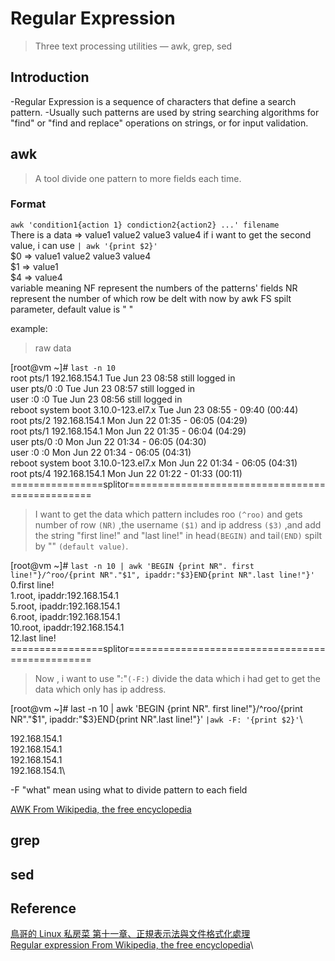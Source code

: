 # Regular Expression
> Three text processing utilities — awk, grep, sed

## Introduction
-Regular Expression is a sequence of characters that define a search pattern.
-Usually such patterns are used by string searching algorithms for "find" or "find and replace" operations on strings, or for input validation.

## awk
> A tool divide one pattern to more fields each time.
### Format
`awk 'condition1{action 1} condiction2{action2} ...' filename`  
There is a data => value1 value2 value3 value4
if i want to get the second value, i can use `| awk '{print $2}'`\
$0 =>  value1 value2 value3 value4\
$1 => value1\
$4 => value4\
variable	   meaning
    NF	  represent the numbers of the patterns' fields
    NR	  represent the number of which row be delt with now by awk
    FS	  spilt parameter, default value is " "

example:
> raw data  

[root@vm ~]# `last -n 10`\
root     pts/1        192.168.154.1    Tue Jun 23 08:58   still logged in\
user     pts/0        :0               Tue Jun 23 08:57   still logged in\
user     :0           :0               Tue Jun 23 08:56   still logged in\
reboot   system boot  3.10.0-123.el7.x Tue Jun 23 08:55 - 09:40  (00:44)\
root     pts/2        192.168.154.1    Mon Jun 22 01:35 - 06:05  (04:29)\
root     pts/1        192.168.154.1    Mon Jun 22 01:35 - 06:04  (04:29)\
user     pts/0        :0               Mon Jun 22 01:34 - 06:05  (04:30)\
user     :0           :0               Mon Jun 22 01:34 - 06:05  (04:31)\
reboot   system boot  3.10.0-123.el7.x Mon Jun 22 01:34 - 06:05  (04:31)\
root     pts/4        192.168.154.1    Mon Jun 22 01:22 - 01:33  (00:11)\
================splitor================================================

> I want to get the data which pattern includes roo `(^roo)` and gets number of row `(NR)` ,the username `($1)` and ip address `($3)` ,and add the string "first line!" and "last line!" in head`(BEGIN)` and tail`(END)` spilt by "" `(default value)`. 

[root@vm ~]# `last -n 10 | awk 'BEGIN {print NR". first line!"}/^roo/{print NR"."$1", ipaddr:"$3}END{print NR".last line!"}'`\
0.first line!\
1.root, ipaddr:192.168.154.1\
5.root, ipaddr:192.168.154.1\
6.root, ipaddr:192.168.154.1\
10.root, ipaddr:192.168.154.1\
12.last line!\
================splitor================================================
> Now , i want to use ":"`(-F:)` divide the data which i had get to get the data which only has ip address.

[root@vm ~]# last -n 10 | awk 'BEGIN {print NR". first line!"}/^roo/{print NR"."$1", ipaddr:"$3}END{print NR".last line!"}' `|awk -F: '{print $2}'`\

192.168.154.1\
192.168.154.1\
192.168.154.1\
192.168.154.1\

 

-F "what" mean using what to divide pattern to each field

[AWK From Wikipedia, the free encyclopedia](https://en.wikipedia.org/wiki/AWK)
## grep

## sed

## Reference
[鳥哥的 Linux 私房菜 第十一章、正規表示法與文件格式化處理](http://linux.vbird.org/linux_basic/0330regularex.php)\
[Regular expression From Wikipedia, the free encyclopedia](https://en.wikipedia.org/wiki/Regular_expression)\